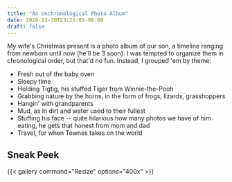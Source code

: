 ```yaml
---
title: "An Unchronological Photo Album"
date: 2020-11-30T23:25:03-06:00
draft: false
---
```


My wife's Christmas present is a photo album of our son, a timeline ranging from newborn until now (he'll be 3 soon). I was tempted to organize them in chronological order, but that'd no fun. Instead, I grouped 'em by theme:

- Fresh out of the baby oven
- Sleepy time
- Holding Tigtig, his stuffed Tiger from Winnie-the-Pooh
- Grabbing nature by the horns, in the form of frogs, lizards, grasshoppers
- Hangin' with grandparents
- Mud, as in dirt and water used to their fullest
- Stuffing his face -- quite hilarious how many photos we have of him eating, he gets that honest from mom and dad
- Travel, for when Townes takes on the world

## Sneak Peek

{{< gallery 
command="Resize" 
options="400x" >}}
